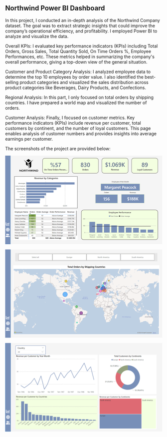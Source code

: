 ## Northwind Power BI Dashboard

In this project, I conducted an in-depth analysis of the Northwind Company dataset. The goal was to extract strategic insights that could improve the company’s operational efficiency, and profitability. I employed Power BI to analyze and visualize the data.

Overall KPIs:
I evaluated key performance indicators (KPIs) including Total Orders, Gross Sales, Total Quantity Sold, On Time Orders %, Employee Performances, etc.
These metrics helped in summarizing the company's overall performance, giving a top-down view of the general situation.

Customer and Product Category Analysis:
I analyzed employee data to determine the top 10 employees by order value. I also identified the best-selling product categories and visualized the sales distribution across product categories like Beverages, Dairy Products, and Confections.

Regional Analysis:
In this part, I only focused on total orders by shipping countries. I have prepared a world map and visualized the number of orders. 

Customer Analysis:
Finally, I focused on customer metrics. Key performance indicators (KPIs) include revenue per customer, total customers by continent, and the number of loyal customers. This page enables analysis of customer numbers and provides insights into average earnings per customer.

The screenshots of the project are provided below:

![alt text](https://github.com/Omerguleryuz/power-bi-northwind-dashboard/blob/main/Northwind/Screenshots/1.PNG)

![alt text](https://github.com/Omerguleryuz/power-bi-northwind-dashboard/blob/main/Northwind/Screenshots/2.PNG)

![alt text](https://github.com/Omerguleryuz/power-bi-northwind-dashboard/blob/main/Northwind/Screenshots/3.PNG)
